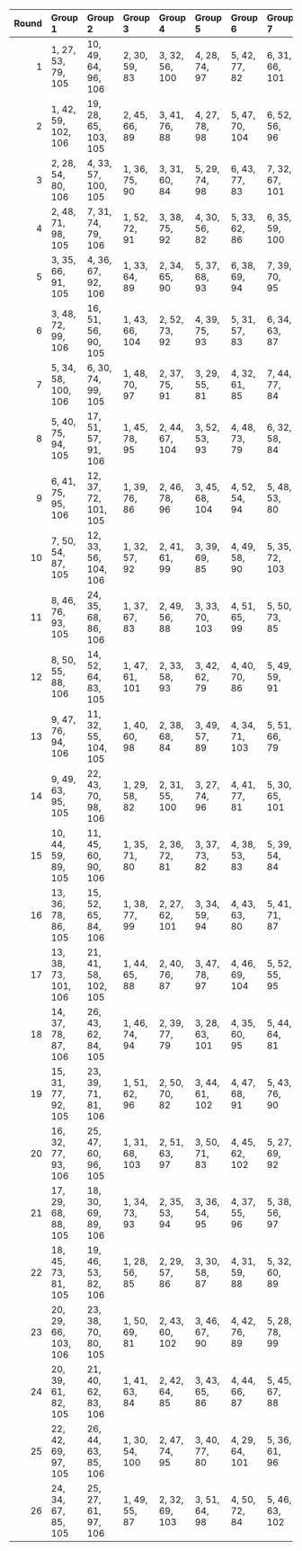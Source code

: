|   Round | Group 1              | Group 2              | Group 3        | Group 4        | Group 5        | Group 6        | Group 7        | Group 8        | Group 9        | Group 10       | Group 11        | Group 12        | Group 13        | Group 14        | Group 15        | Group 16        | Group 17        | Group 18        | Group 19        | Group 20        | Group 21        | Group 22        | Group 23        | Group 24        | Group 25        | Group 26        |
|--------:|:---------------------|:---------------------|:---------------|:---------------|:---------------|:---------------|:---------------|:---------------|:---------------|:---------------|:----------------|:----------------|:----------------|:----------------|:----------------|:----------------|:----------------|:----------------|:----------------|:----------------|:----------------|:----------------|:----------------|:----------------|:----------------|:----------------|
|       1 | 1, 27, 53, 79, 105   | 10, 49, 64, 96, 106  | 2, 30, 59, 83  | 3, 32, 56, 100 | 4, 28, 74, 97  | 5, 42, 77, 82  | 6, 31, 66, 101 | 7, 38, 63, 98  | 8, 47, 67, 84  | 9, 45, 54, 91  | 11, 41, 57, 103 | 12, 51, 73, 86  | 13, 50, 60, 93  | 14, 34, 72, 102 | 15, 37, 58, 81  | 16, 33, 76, 80  | 17, 40, 78, 90  | 18, 39, 62, 104 | 19, 52, 69, 88  | 20, 48, 68, 95  | 21, 35, 75, 89  | 22, 44, 71, 99  | 23, 29, 61, 92  | 24, 43, 55, 94  | 25, 36, 70, 85  | 26, 46, 65, 87  |
|       2 | 1, 42, 59, 102, 106  | 19, 28, 65, 103, 105 | 2, 45, 66, 89  | 3, 41, 76, 88  | 4, 27, 78, 98  | 5, 47, 70, 104 | 6, 52, 56, 96  | 7, 48, 55, 82  | 8, 43, 75, 97  | 9, 35, 61, 87  | 10, 38, 67, 91  | 11, 40, 64, 100 | 12, 36, 74, 84  | 13, 29, 77, 90  | 14, 39, 53, 101 | 15, 46, 71, 85  | 16, 34, 54, 92  | 17, 32, 62, 99  | 18, 49, 72, 83  | 20, 51, 60, 94  | 21, 50, 68, 80  | 22, 31, 58, 86  | 23, 37, 69, 79  | 24, 30, 63, 81  | 25, 44, 57, 93  | 26, 33, 73, 95  |
|       3 | 2, 28, 54, 80, 106   | 4, 33, 57, 100, 105  | 1, 36, 75, 90  | 3, 31, 60, 84  | 5, 29, 74, 98  | 6, 43, 77, 83  | 7, 32, 67, 101 | 8, 39, 64, 99  | 9, 27, 68, 85  | 10, 46, 55, 92 | 11, 49, 65, 97  | 12, 42, 58, 103 | 13, 51, 53, 87  | 14, 50, 61, 94  | 15, 35, 73, 102 | 16, 38, 59, 82  | 17, 34, 76, 81  | 18, 41, 78, 91  | 19, 40, 63, 104 | 20, 52, 70, 89  | 21, 48, 69, 96  | 22, 45, 72, 79  | 23, 30, 62, 93  | 24, 44, 56, 95  | 25, 37, 71, 86  | 26, 47, 66, 88  |
|       4 | 2, 48, 71, 98, 105   | 7, 31, 74, 79, 106   | 1, 52, 72, 91  | 3, 38, 75, 92  | 4, 30, 56, 82  | 5, 33, 62, 86  | 6, 35, 59, 100 | 8, 45, 77, 85  | 9, 34, 69, 101 | 10, 41, 66, 80 | 11, 29, 70, 87  | 12, 27, 57, 94  | 13, 49, 67, 99  | 14, 44, 60, 103 | 15, 51, 55, 89  | 16, 50, 63, 96  | 17, 37, 54, 102 | 18, 40, 61, 84  | 19, 36, 76, 83  | 20, 43, 78, 93  | 21, 42, 65, 104 | 22, 47, 53, 81  | 23, 32, 64, 95  | 24, 46, 58, 97  | 25, 39, 73, 88  | 26, 28, 68, 90  |
|       5 | 3, 35, 66, 91, 105   | 4, 36, 67, 92, 106   | 1, 33, 64, 89  | 2, 34, 65, 90  | 5, 37, 68, 93  | 6, 38, 69, 94  | 7, 39, 70, 95  | 8, 40, 71, 96  | 9, 41, 72, 97  | 10, 42, 73, 98 | 11, 43, 53, 99  | 12, 44, 54, 79  | 13, 45, 55, 80  | 14, 46, 56, 81  | 15, 47, 57, 82  | 16, 27, 58, 83  | 17, 28, 59, 84  | 18, 29, 60, 85  | 19, 30, 61, 86  | 20, 31, 62, 87  | 21, 32, 63, 88  | 22, 49, 76, 103 | 23, 50, 77, 104 | 24, 51, 78, 100 | 25, 52, 74, 101 | 26, 48, 75, 102 |
|       6 | 3, 48, 72, 99, 106   | 16, 51, 56, 90, 105  | 1, 43, 66, 104 | 2, 52, 73, 92  | 4, 39, 75, 93  | 5, 31, 57, 83  | 6, 34, 63, 87  | 7, 36, 60, 100 | 8, 32, 74, 80  | 9, 46, 77, 86  | 10, 35, 70, 101 | 11, 42, 67, 81  | 12, 30, 71, 88  | 13, 28, 58, 95  | 14, 49, 68, 79  | 15, 45, 61, 103 | 17, 50, 64, 97  | 18, 38, 55, 102 | 19, 41, 62, 85  | 20, 37, 76, 84  | 21, 44, 78, 94  | 22, 27, 54, 82  | 23, 33, 65, 96  | 24, 47, 59, 98  | 25, 40, 53, 89  | 26, 29, 69, 91  |
|       7 | 5, 34, 58, 100, 106  | 6, 30, 74, 99, 105   | 1, 48, 70, 97  | 2, 37, 75, 91  | 3, 29, 55, 81  | 4, 32, 61, 85  | 7, 44, 77, 84  | 8, 33, 68, 101 | 9, 40, 65, 79  | 10, 28, 69, 86 | 11, 47, 56, 93  | 12, 49, 66, 98  | 13, 43, 59, 103 | 14, 51, 54, 88  | 15, 50, 62, 95  | 16, 36, 53, 102 | 17, 39, 60, 83  | 18, 35, 76, 82  | 19, 42, 78, 92  | 20, 41, 64, 104 | 21, 52, 71, 90  | 22, 46, 73, 80  | 23, 31, 63, 94  | 24, 45, 57, 96  | 25, 38, 72, 87  | 26, 27, 67, 89  |
|       8 | 5, 40, 75, 94, 105   | 17, 51, 57, 91, 106  | 1, 45, 78, 95  | 2, 44, 67, 104 | 3, 52, 53, 93  | 4, 48, 73, 79  | 6, 32, 58, 84  | 7, 35, 64, 88  | 8, 37, 61, 100 | 9, 33, 74, 81  | 10, 47, 77, 87  | 11, 36, 71, 101 | 12, 43, 68, 82  | 13, 31, 72, 89  | 14, 29, 59, 96  | 15, 49, 69, 80  | 16, 46, 62, 103 | 18, 50, 65, 98  | 19, 39, 56, 102 | 20, 42, 63, 86  | 21, 38, 76, 85  | 22, 28, 55, 83  | 23, 34, 66, 97  | 24, 27, 60, 99  | 25, 41, 54, 90  | 26, 30, 70, 92  |
|       9 | 6, 41, 75, 95, 106   | 12, 37, 72, 101, 105 | 1, 39, 76, 86  | 2, 46, 78, 96  | 3, 45, 68, 104 | 4, 52, 54, 94  | 5, 48, 53, 80  | 7, 33, 59, 85  | 8, 36, 65, 89  | 9, 38, 62, 100 | 10, 34, 74, 82  | 11, 27, 77, 88  | 13, 44, 69, 83  | 14, 32, 73, 90  | 15, 30, 60, 97  | 16, 49, 70, 81  | 17, 47, 63, 103 | 18, 51, 58, 92  | 19, 50, 66, 99  | 20, 40, 57, 102 | 21, 43, 64, 87  | 22, 29, 56, 84  | 23, 35, 67, 98  | 24, 28, 61, 79  | 25, 42, 55, 91  | 26, 31, 71, 93  |
|      10 | 7, 50, 54, 87, 105   | 12, 33, 56, 104, 106 | 1, 32, 57, 92  | 2, 41, 61, 99  | 3, 39, 69, 85  | 4, 49, 58, 90  | 5, 35, 72, 103 | 6, 51, 67, 80  | 8, 28, 66, 102 | 9, 31, 73, 96  | 10, 27, 76, 95  | 11, 34, 78, 84  | 13, 52, 63, 82  | 14, 48, 62, 89  | 15, 29, 75, 83  | 16, 42, 68, 94  | 17, 45, 53, 98  | 18, 47, 71, 100 | 19, 43, 74, 91  | 20, 36, 77, 97  | 21, 46, 60, 101 | 22, 38, 65, 93  | 23, 44, 55, 86  | 24, 37, 70, 88  | 25, 30, 64, 79  | 26, 40, 59, 81  |
|      11 | 8, 46, 76, 93, 105   | 24, 35, 68, 86, 106  | 1, 37, 67, 83  | 2, 49, 56, 88  | 3, 33, 70, 103 | 4, 51, 65, 99  | 5, 50, 73, 85  | 6, 47, 64, 102 | 7, 29, 71, 94  | 9, 32, 78, 82  | 10, 31, 54, 104 | 11, 52, 61, 80  | 12, 48, 60, 87  | 13, 27, 75, 81  | 14, 40, 66, 92  | 15, 43, 72, 96  | 16, 45, 69, 100 | 17, 41, 74, 89  | 18, 34, 77, 95  | 19, 44, 58, 101 | 20, 30, 55, 90  | 21, 39, 59, 97  | 22, 36, 63, 91  | 23, 42, 53, 84  | 25, 28, 62, 98  | 26, 38, 57, 79  |
|      12 | 8, 50, 55, 88, 106   | 14, 52, 64, 83, 105  | 1, 47, 61, 101 | 2, 33, 58, 93  | 3, 42, 62, 79  | 4, 40, 70, 86  | 5, 49, 59, 91  | 6, 36, 73, 103 | 7, 51, 68, 81  | 9, 29, 67, 102 | 10, 32, 53, 97  | 11, 28, 76, 96  | 12, 35, 78, 85  | 13, 34, 57, 104 | 15, 48, 63, 90  | 16, 30, 75, 84  | 17, 43, 69, 95  | 18, 46, 54, 99  | 19, 27, 72, 100 | 20, 44, 74, 92  | 21, 37, 77, 98  | 22, 39, 66, 94  | 23, 45, 56, 87  | 24, 38, 71, 89  | 25, 31, 65, 80  | 26, 41, 60, 82  |
|      13 | 9, 47, 76, 94, 106   | 11, 32, 55, 104, 105 | 1, 40, 60, 98  | 2, 38, 68, 84  | 3, 49, 57, 89  | 4, 34, 71, 103 | 5, 51, 66, 79  | 6, 50, 53, 86  | 7, 27, 65, 102 | 8, 30, 72, 95  | 10, 33, 78, 83  | 12, 52, 62, 81  | 13, 48, 61, 88  | 14, 28, 75, 82  | 15, 41, 67, 93  | 16, 44, 73, 97  | 17, 46, 70, 100 | 18, 42, 74, 90  | 19, 35, 77, 96  | 20, 45, 59, 101 | 21, 31, 56, 91  | 22, 37, 64, 92  | 23, 43, 54, 85  | 24, 36, 69, 87  | 25, 29, 63, 99  | 26, 39, 58, 80  |
|      14 | 9, 49, 63, 95, 105   | 22, 43, 70, 98, 106  | 1, 29, 58, 82  | 2, 31, 55, 100 | 3, 27, 74, 96  | 4, 41, 77, 81  | 5, 30, 65, 101 | 6, 37, 62, 97  | 7, 46, 66, 83  | 8, 44, 53, 90  | 10, 40, 56, 103 | 11, 51, 72, 85  | 12, 50, 59, 92  | 13, 33, 71, 102 | 14, 36, 57, 80  | 15, 32, 76, 79  | 16, 39, 78, 89  | 17, 38, 61, 104 | 18, 52, 68, 87  | 19, 48, 67, 94  | 20, 34, 75, 88  | 21, 47, 73, 99  | 23, 28, 60, 91  | 24, 42, 54, 93  | 25, 35, 69, 84  | 26, 45, 64, 86  |
|      15 | 10, 44, 59, 89, 105  | 11, 45, 60, 90, 106  | 1, 35, 71, 80  | 2, 36, 72, 81  | 3, 37, 73, 82  | 4, 38, 53, 83  | 5, 39, 54, 84  | 6, 40, 55, 85  | 7, 41, 56, 86  | 8, 42, 57, 87  | 9, 43, 58, 88   | 12, 46, 61, 91  | 13, 47, 62, 92  | 14, 27, 63, 93  | 15, 28, 64, 94  | 16, 29, 65, 95  | 17, 30, 66, 96  | 18, 31, 67, 97  | 19, 32, 68, 98  | 20, 33, 69, 99  | 21, 34, 70, 79  | 22, 51, 75, 104 | 23, 52, 76, 100 | 24, 48, 77, 101 | 25, 49, 78, 102 | 26, 50, 74, 103 |
|      16 | 13, 36, 78, 86, 105  | 15, 52, 65, 84, 106  | 1, 38, 77, 99  | 2, 27, 62, 101 | 3, 34, 59, 94  | 4, 43, 63, 80  | 5, 41, 71, 87  | 6, 49, 60, 92  | 7, 37, 53, 103 | 8, 51, 69, 82  | 9, 50, 56, 89   | 10, 30, 68, 102 | 11, 33, 54, 98  | 12, 29, 76, 97  | 14, 35, 58, 104 | 16, 48, 64, 91  | 17, 31, 75, 85  | 18, 44, 70, 96  | 19, 47, 55, 79  | 20, 28, 73, 100 | 21, 45, 74, 93  | 22, 40, 67, 95  | 23, 46, 57, 88  | 24, 39, 72, 90  | 25, 32, 66, 81  | 26, 42, 61, 83  |
|      17 | 13, 38, 73, 101, 106 | 21, 41, 58, 102, 105 | 1, 44, 65, 88  | 2, 40, 76, 87  | 3, 47, 78, 97  | 4, 46, 69, 104 | 5, 52, 55, 95  | 6, 48, 54, 81  | 7, 42, 75, 96  | 8, 34, 60, 86  | 9, 37, 66, 90   | 10, 39, 63, 100 | 11, 35, 74, 83  | 12, 28, 77, 89  | 14, 45, 70, 84  | 15, 33, 53, 91  | 16, 31, 61, 98  | 17, 49, 71, 82  | 18, 27, 64, 103 | 19, 51, 59, 93  | 20, 50, 67, 79  | 22, 30, 57, 85  | 23, 36, 68, 99  | 24, 29, 62, 80  | 25, 43, 56, 92  | 26, 32, 72, 94  |
|      18 | 14, 37, 78, 87, 106  | 26, 43, 62, 84, 105  | 1, 46, 74, 94  | 2, 39, 77, 79  | 3, 28, 63, 101 | 4, 35, 60, 95  | 5, 44, 64, 81  | 6, 42, 72, 88  | 7, 49, 61, 93  | 8, 38, 54, 103 | 9, 51, 70, 83   | 10, 50, 57, 90  | 11, 31, 69, 102 | 12, 34, 55, 99  | 13, 30, 76, 98  | 15, 36, 59, 104 | 16, 52, 66, 85  | 17, 48, 65, 92  | 18, 32, 75, 86  | 19, 45, 71, 97  | 20, 27, 56, 80  | 21, 29, 53, 100 | 22, 41, 68, 96  | 23, 47, 58, 89  | 24, 40, 73, 91  | 25, 33, 67, 82  |
|      19 | 15, 31, 77, 92, 105  | 23, 39, 71, 81, 106  | 1, 51, 62, 96  | 2, 50, 70, 82  | 3, 44, 61, 102 | 4, 47, 68, 91  | 5, 43, 76, 90  | 6, 29, 78, 79  | 7, 28, 72, 104 | 8, 52, 58, 98  | 9, 48, 57, 84   | 10, 45, 75, 99  | 11, 37, 63, 89  | 12, 40, 69, 93  | 13, 42, 66, 100 | 14, 38, 74, 86  | 16, 41, 55, 101 | 17, 27, 73, 87  | 18, 36, 56, 94  | 19, 34, 64, 80  | 20, 49, 53, 85  | 21, 30, 67, 103 | 22, 33, 60, 88  | 24, 32, 65, 83  | 25, 46, 59, 95  | 26, 35, 54, 97  |
|      20 | 16, 32, 77, 93, 106  | 25, 47, 60, 96, 105  | 1, 31, 68, 103 | 2, 51, 63, 97  | 3, 50, 71, 83  | 4, 45, 62, 102 | 5, 27, 69, 92  | 6, 44, 76, 91  | 7, 30, 78, 80  | 8, 29, 73, 104 | 9, 52, 59, 99   | 10, 48, 58, 85  | 11, 46, 75, 79  | 12, 38, 64, 90  | 13, 41, 70, 94  | 14, 43, 67, 100 | 15, 39, 74, 87  | 17, 42, 56, 101 | 18, 28, 53, 88  | 19, 37, 57, 95  | 20, 35, 65, 81  | 21, 49, 54, 86  | 22, 34, 61, 89  | 23, 40, 72, 82  | 24, 33, 66, 84  | 26, 36, 55, 98  |
|      21 | 17, 29, 68, 88, 105  | 18, 30, 69, 89, 106  | 1, 34, 73, 93  | 2, 35, 53, 94  | 3, 36, 54, 95  | 4, 37, 55, 96  | 5, 38, 56, 97  | 6, 39, 57, 98  | 7, 40, 58, 99  | 8, 41, 59, 79  | 9, 42, 60, 80   | 10, 43, 61, 81  | 11, 44, 62, 82  | 12, 45, 63, 83  | 13, 46, 64, 84  | 14, 47, 65, 85  | 15, 27, 66, 86  | 16, 28, 67, 87  | 19, 31, 70, 90  | 20, 32, 71, 91  | 21, 33, 72, 92  | 22, 50, 78, 101 | 23, 51, 74, 102 | 24, 52, 75, 103 | 25, 48, 76, 104 | 26, 49, 77, 100 |
|      22 | 18, 45, 73, 81, 105  | 19, 46, 53, 82, 106  | 1, 28, 56, 85  | 2, 29, 57, 86  | 3, 30, 58, 87  | 4, 31, 59, 88  | 5, 32, 60, 89  | 6, 33, 61, 90  | 7, 34, 62, 91  | 8, 35, 63, 92  | 9, 36, 64, 93   | 10, 37, 65, 94  | 11, 38, 66, 95  | 12, 39, 67, 96  | 13, 40, 68, 97  | 14, 41, 69, 98  | 15, 42, 70, 99  | 16, 43, 71, 79  | 17, 44, 72, 80  | 20, 47, 54, 83  | 21, 27, 55, 84  | 22, 48, 74, 100 | 23, 49, 75, 101 | 24, 50, 76, 102 | 25, 51, 77, 103 | 26, 52, 78, 104 |
|      23 | 20, 29, 66, 103, 106 | 23, 38, 70, 80, 105  | 1, 50, 69, 81  | 2, 43, 60, 102 | 3, 46, 67, 90  | 4, 42, 76, 89  | 5, 28, 78, 99  | 6, 27, 71, 104 | 7, 52, 57, 97  | 8, 48, 56, 83  | 9, 44, 75, 98   | 10, 36, 62, 88  | 11, 39, 68, 92  | 12, 41, 65, 100 | 13, 37, 74, 85  | 14, 30, 77, 91  | 15, 40, 54, 101 | 16, 47, 72, 86  | 17, 35, 55, 93  | 18, 33, 63, 79  | 19, 49, 73, 84  | 21, 51, 61, 95  | 22, 32, 59, 87  | 24, 31, 64, 82  | 25, 45, 58, 94  | 26, 34, 53, 96  |
|      24 | 20, 39, 61, 82, 105  | 21, 40, 62, 83, 106  | 1, 41, 63, 84  | 2, 42, 64, 85  | 3, 43, 65, 86  | 4, 44, 66, 87  | 5, 45, 67, 88  | 6, 46, 68, 89  | 7, 47, 69, 90  | 8, 27, 70, 91  | 9, 28, 71, 92   | 10, 29, 72, 93  | 11, 30, 73, 94  | 12, 31, 53, 95  | 13, 32, 54, 96  | 14, 33, 55, 97  | 15, 34, 56, 98  | 16, 35, 57, 99  | 17, 36, 58, 79  | 18, 37, 59, 80  | 19, 38, 60, 81  | 22, 52, 77, 102 | 23, 48, 78, 103 | 24, 49, 74, 104 | 25, 50, 75, 100 | 26, 51, 76, 101 |
|      25 | 22, 42, 69, 97, 105  | 26, 44, 63, 85, 106  | 1, 30, 54, 100 | 2, 47, 74, 95  | 3, 40, 77, 80  | 4, 29, 64, 101 | 5, 36, 61, 96  | 6, 45, 65, 82  | 7, 43, 73, 89  | 8, 49, 62, 94  | 9, 39, 55, 103  | 10, 51, 71, 84  | 11, 50, 58, 91  | 12, 32, 70, 102 | 13, 35, 56, 79  | 14, 31, 76, 99  | 15, 38, 78, 88  | 16, 37, 60, 104 | 17, 52, 67, 86  | 18, 48, 66, 93  | 19, 33, 75, 87  | 20, 46, 72, 98  | 21, 28, 57, 81  | 23, 27, 59, 90  | 24, 41, 53, 92  | 25, 34, 68, 83  |
|      26 | 24, 34, 67, 85, 105  | 25, 27, 61, 97, 106  | 1, 49, 55, 87  | 2, 32, 69, 103 | 3, 51, 64, 98  | 4, 50, 72, 84  | 5, 46, 63, 102 | 6, 28, 70, 93  | 7, 45, 76, 92  | 8, 31, 78, 81  | 9, 30, 53, 104  | 10, 52, 60, 79  | 11, 48, 59, 86  | 12, 47, 75, 80  | 13, 39, 65, 91  | 14, 42, 71, 95  | 15, 44, 68, 100 | 16, 40, 74, 88  | 17, 33, 77, 94  | 18, 43, 57, 101 | 19, 29, 54, 89  | 20, 38, 58, 96  | 21, 36, 66, 82  | 22, 35, 62, 90  | 23, 41, 73, 83  | 26, 37, 56, 99  |